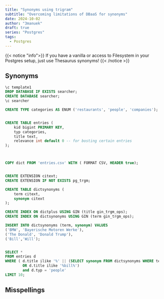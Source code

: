 ```yaml
---
title: "Synonyms using trigram"
subtitle: "Overcoming limitations of DBaaS for synonyms"
date: 2024-10-02
author: "3manuek"
draft: true
series: "Postgres"
tags:
  - Postgres
---
```



{{< notice "info">}}
If you have a vanilla or access to Filesystem in your Postgres setup, just use Thesaurus synonyms! 
{{< /notice >}}


## Synonyms

```sql
\c template1
DROP DATABASE IF EXISTS searcher;
CREATE DATABASE searcher;
\c searcher

CREATE TYPE categories AS ENUM ('restaurants', 'people', 'companies');


CREATE TABLE entries (
    kid bigint PRIMARY KEY,
    typ categories,
    title text,
    relevance int default 0 -- for bosting certain entries
);



COPY dict FROM 'entries.csv' WITH ( FORMAT CSV, HEADER true);


CREATE EXTENSION citext;
CREATE EXTENSION IF NOT EXISTS pg_trgm;

CREATE TABLE dictsynonyms (
    term citext,
    synonym citext
);

CREATE INDEX ON dictplus USING GIN (title gin_trgm_ops);
CREATE INDEX ON dictsynonyms USING GIN (term gin_trgm_ops);

INSERT INTO dictsynonyms (term, synonym) VALUES
('BMW', 'Bayerische Motoren Werke'),
('The Donald', 'Donald Trump'),
('Bill','Will');


SELECT *
FROM entries d
WHERE ( d.title ilike '%' || (SELECT synonym FROM dictsynonyms WHERE term ilike '%bill%') || '%'
        OR d.title ilike '%bill%')
        and d.typ = 'people'
LIMIT 10;
```

## Misspellings
